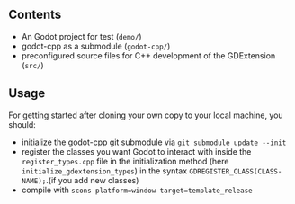 ## Contents
* An Godot project for test (`demo/`)
* godot-cpp as a submodule (`godot-cpp/`)
* preconfigured source files for C++ development of the GDExtension (`src/`)

## Usage

For getting started after cloning your own copy to your local machine, you should: 
* initialize the godot-cpp git submodule via `git submodule update --init`
* register the classes you want Godot to interact with inside the `register_types.cpp` file in the initialization method (here `initialize_gdextension_types`) in the syntax `GDREGISTER_CLASS(CLASS-NAME);`.(if you add new classes)
* compile with `scons platform=window target=template_release `
